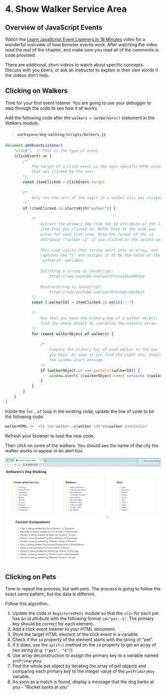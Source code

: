 # 4. Show Walker Service Area

## Overview of JavaScript Events

Watch the [Learn JavaScript Event Listeners In 18 Minutes](https://www.youtube.com/watch?v=XF1_MlZ5l6M) video for a wonderful overview of how browser events work. After watching the video read the rest of the chapter, and make sure you read all of the comments in code provided.

There are additional, short videos to watch about specific concepts. Discuss with you peers, or ask an instructor to explain in their own words if the videos don't help.

## Clicking on Walkers

Time for your first event listener. You are going to use your debugger to step through the code to see how it all works.

Add the following code after the `walkers = GetWalkers()` statement in the Walkers module.

> #### `workspace/dog-walking/scripts/Walkers.js`

```js
document.addEventListener(
    "click",  // This is the type of event
    (clickEvent) => {
        /*
            The target of a click event is the most specific HTML element
            that was clicked by the user.
        */
        const itemClicked = clickEvent.target

        /*
            Only run the rest of the logic if a walker <li> was clicked
        */
        if (itemClicked.id.startsWith("walker")) {

            /*
                Extract the primary key from the id attribute of the list
                item that you clicked on. Refer back to the code you
                wrote for each list item. Note the format of the id
                attribute ("walker--2" if you clicked on the second one).

                This code splits that string apart into an array, and
                captures the "2" and assigns it to be the value of the
                `walkerId` variable.

                Splitting a string in JavaScript:
                    https://www.youtube.com/watch?v=u2ZocmM93yU

                Destructuring in JavaScript:
                    https://www.youtube.com/watch?v=UgEaJBz3bjY
            */
            const [,walkerId] = itemClicked.id.split("--")

            /*
                Now that you have the primary key of a walker object,
                find the whole object by iterating the walkers array.
            */
            for (const walkerObject of walkers) {

                /*
                    Compare the primary key of each walker to the one
                    you have. As soon as you find the right one, display
                    the window alert message.
                */
                if (walkerObject.id === parseInt(walkerId)) {
                    window.alert(`${walkerObject.name} services ${walkerObject.city}`)
                }
            }
        }
    }
)
```

Inside the `for..of` loop in the existing code, update the line of code to be the following code.

```js
walkerHTML += `<li id="walker--${walker.id}">${walker.name}</li>`
```

Refresh your browser to load the new code.

Then click on some of the walkers. You should see the name of the city the walker works in appear in an alert box.

![animation of clicking on a walker](./images/first-event-listener.gif)

## Clicking on Pets

Time to repeat the process, but with pets. The process is going to follow the exact same pattern, but the data is different.

Follow this algorithm.

1. Update the code in `RegisteredPets` module so that the `<li>` for each pet has an id attribute with the following format `id="pet--1"`. The primary key should be correct for each element.
1. Add a click event listener to your HTML document.
1. Store the target HTML element of the click event in a variable.
1. Check if the `id` property of the element starts with the string of "pet".
1. If it does, use the `split()` method on the `id` property to get an array of two string (e.g. `["pet", "4"]`)
1. Use array deconstruction to assign the primary key to a variable named `petPrimaryKey`.
1. Find the whole pet object by iterating the array of pet objects and comparing each primary key to the integer value of the `petPrimaryKey` variable.
1. As soon as a match is found, display a message that the dog barks at you  - "Rocket barks at you"
